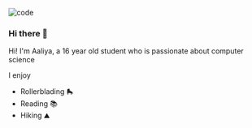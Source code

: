 ![code](https://www.craiyon.com/image/4ieVRXrLQDuy1DWFRiGS4A)

### Hi there 👋

Hi! I'm Aaliya, a 16 year old student who is passionate about computer science 

I enjoy 
- Rollerblading 🛼
- Reading 📚
- Hiking ⛰️

